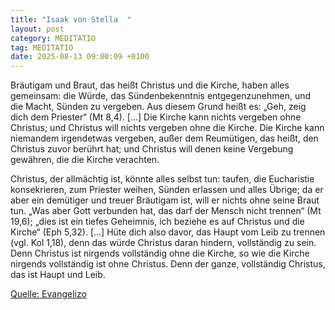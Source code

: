 ```yaml
---
title: "Isaak von Stella  "
layout: post
category: MEDITATIO
tag: MEDITATIO
date: 2025-08-13 09:00:09 +0100
---
```

Bräutigam und Braut, das heißt Christus und die Kirche, haben alles gemeinsam: die Würde, das Sündenbekenntnis entgegenzunehmen, und die Macht, Sünden zu vergeben. Aus diesem Grund heißt es: „Geh, zeig dich dem Priester“ (Mt 8,4). […] Die Kirche kann nichts vergeben ohne Christus; und Christus will nichts vergeben ohne die Kirche.<!--more--> Die Kirche kann niemandem irgendetwas vergeben, außer dem Reumütigen, das heißt, den Christus zuvor berührt hat; und Christus will denen keine Vergebung gewähren, die die Kirche verachten.
 
Christus, der allmächtig ist, könnte alles selbst tun: taufen, die Eucharistie konsekrieren, zum Priester weihen, Sünden erlassen und alles Übrige; da er aber ein demütiger und treuer Bräutigam ist, will er nichts ohne seine Braut tun. „Was aber Gott verbunden hat, das darf der Mensch nicht trennen“ (Mt 19,6); „dies ist ein tiefes Geheimnis, ich beziehe es auf Christus und die Kirche“ (Eph 5,32). […] Hüte dich also davor, das Haupt vom Leib zu trennen (vgl. Kol 1,18), denn das würde Christus daran hindern, vollständig zu sein. Denn Christus ist nirgends vollständig ohne die Kirche, so wie die Kirche nirgends vollständig ist ohne Christus. Denn der ganze, vollständig Christus, das ist Haupt und Leib. 
 
 

[Quelle: Evangelizo](https://evangeliumtagfuertag.org/DE/gospel)